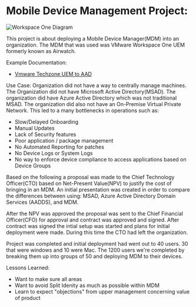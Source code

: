 # Mobile Device Management Project:


![Workspace One Diagram](https://supercam.github.io/greybox/projects/docs/assets/images/homelab_diagram_002.drawio.png "WorkspaceOne UEM Diagram")

This project is about deploying a Mobile Device Manager(MDM) into an organization.
The MDM that was used was VMware Workspace One UEM formerly known as Airwatch.

Example Documentation:

* [Vmware Techzone UEM to AAD](https://techzone.vmware.com/enrolling-windows-devices-using-azure-ad-workspace-one-uem-operational-tutorial#prerequisites-and-planning
 "Vmware Techzone UEM to AAD")

Use Case:
Organization did not have a way to centrally manage machines.  The Organization did not have Microsoft Active Directory(MSAD).  The organization did have Azure Active Directory which was not traditional MSAD.  The organization did also not have an On-Premise Virtual Private Network.  This led to a many bottlenecks in operations such as:

* Slow/Delayed Onboarding
* Manual Updates
* Lack of Security features
* Poor application / package management
* No Automated Reporting for patches
* No Device Logs or System Logs
* No way to enforce device compliance to access applications based on Device Groups


Based on the following a proposal was made to the Chief Technology Officer(CTO) based on Net-Present Value(NPV) to justify the cost of bringing in an MDM.  An initial presentation was created in order to compare the differences between using: MSAD, Azure Active Directory Domain Services (AADDS), and MDM.

After the NPV was approved the proposal was sent to the Chief Financial Officer(CFO) for approval and contract was approved and signed.  After contract was signed the intial setup was started and plans for initial deployment were made.  During this time the CTO had left the organization.

Project was completed and initial deployment had went out to 40 users.  30 that were windows and 10 were Mac.  The 1200 users we're completed by breaking them up into groups of 50 and deploying MDM to their devices.


Lessons Learned:

* Want to make sure all areas 
* Want to avoid Split Idenity as much as possible within MDM
* Learn to expect "objections" from upper management concerning value of product